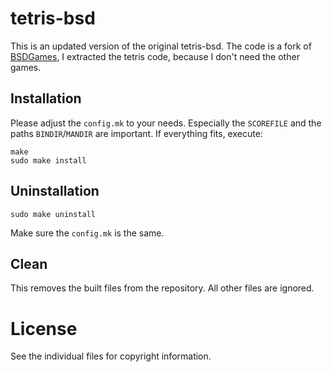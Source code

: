 tetris-bsd
==========

This is an updated version of the original tetris-bsd. The code is a fork of
[BSDGames](https://github.com/vattam/BSDGames), I extracted the tetris code,
because I don't need the other games.

Installation
------------

Please adjust the `config.mk` to your needs. Especially the `SCOREFILE` and
the paths `BINDIR`/`MANDIR` are important. If everything fits, execute:

```
make
sudo make install
```

Uninstallation
--------------

```
sudo make uninstall
```

Make sure the `config.mk` is the same.

Clean
-----

This removes the built files from the repository. All other files are ignored.

License
=======

See the individual files for copyright information.
